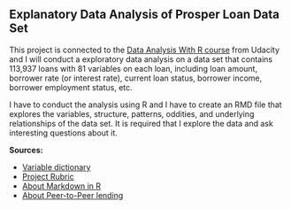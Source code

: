 Explanatory Data Analysis of Prosper Loan Data Set
--------------------------


This project is  connected to the <a href="https://www.udacity.com/course/ud651">Data Analysis With R course</a> from Udacity and I will conduct a exploratory data analysis on a data set that contains 113,937 loans with 81 variables on each loan, including loan amount, borrower rate (or interest rate), current loan status, borrower income, borrower employment status, etc.

I have to conduct the analysis using R and I have to create an RMD file that explores the variables, structure, patterns, oddities, and underlying relationships of the data set. It is required that I explore the data and ask interesting questions about it.


<b>Sources:</b>

- [Variable dictionary](https://docs.google.com/spreadsheets/d/1gDyi_L4UvIrLTEC6Wri5nbaMmkGmLQBk-Yx3z0XDEtI/edit#gid=0)
- [Project Rubric](https://docs.google.com/document/d/1L2Wwofs6D8Crd0QLZ1-RxBHlVoBZ3mec2xWgxrmUs5I/pub)
- [About Markdown in R](https://gist.github.com/jeromyanglim/2716336)
- [About Peer-to-Peer lending](http://business.time.com/2012/11/15/taking-a-peek-at-peer-to-peer-lending/)
